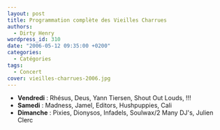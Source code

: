 ```yaml
---
layout: post
title: Programmation complète des Vieilles Charrues
authors:
  - Dirty Henry
wordpress_id: 310
date: "2006-05-12 09:35:00 +0200"
categories:
  - Catégories
tags:
  - Concert
cover: vieilles-charrues-2006.jpg
---
```


- **Vendredi** : Rhésus, Deus, Yann Tiersen, Shout Out Louds, !!!
- **Samedi** : Madness, Jamel, Editors, Hushpuppies, Cali
- **Dimanche** : Pixies, Dionysos, Infadels, Soulwax/2 Many DJ's, Julien Clerc
